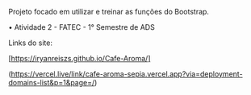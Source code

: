 Projeto focado em utilizar e treinar as funções do Bootstrap.
    
• Atividade 2 - FATEC - 1° Semestre de ADS

Links do site:

[https://iryanreiszs.github.io/Cafe-Aroma/]

(https://vercel.live/link/cafe-aroma-sepia.vercel.app?via=deployment-domains-list&p=1&page=/)
